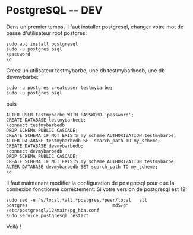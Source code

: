 # PostgreSQL -- DEV
Dans un premier temps, il faut installer postgresql, changer votre mot de passe d'utilisateur root postgres:
```
sudo apt install postgresql
sudo -u postgres psql
\password
\q
```

Créez un utilisateur testmybarbe, une db testmybarbedb, une db devmybarbe:
```
sudo -u postgres createuser testmybarbe;
sudo -u postgres psql
```
puis
```
ALTER USER testmybarbe WITH PASSWORD 'password';
CREATE DATABASE testmybarbedb;
\connect testmybarbedb
DROP SCHEMA PUBLIC CASCADE;
CREATE SCHEMA IF NOT EXISTS my_scheme AUTHORIZATION testmybarbe;
ALTER DATABASE testmybarbedb SET search_path TO my_scheme;
CREATE DATABASE devmybarbedb;
\connect devmybarbedb
DROP SCHEMA PUBLIC CASCADE;
CREATE SCHEMA IF NOT EXISTS my_scheme AUTHORIZATION testmybarbe;
ALTER DATABASE devmybarbedb SET search_path TO my_scheme;
\q
```

Il faut maintenant modifier la configuration de postgresql pour que la connexion fonctionne correctement:
Si votre version de postgresql est 12:
```
sudo sed -e "s/local.*all.*postgres.*peer/local   all             postgres                                md5/g" /etc/postgresql/12/main/pg_hba.conf 
sudo service postgresql restart
```

Voilà !